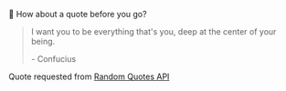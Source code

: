 📣 How about a quote before you go?

> I want you to be everything that's you, deep at the center of your being.
>
> <p>- Confucius</p>

Quote requested from [Random Quotes API](https://github.com/lukePeavey/quotable)

